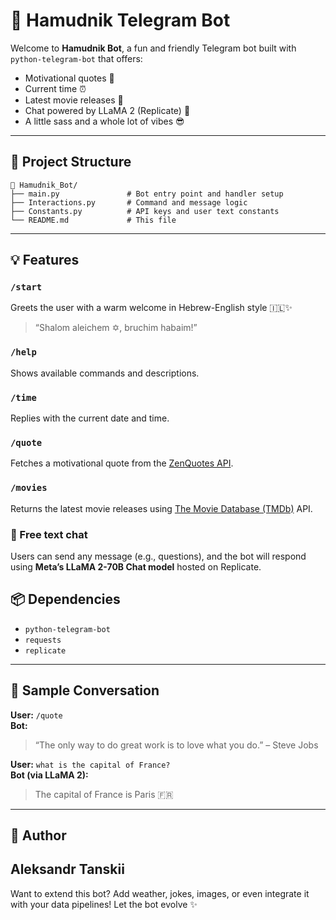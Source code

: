 # 🤖 Hamudnik Telegram Bot

Welcome to **Hamudnik Bot**, a fun and friendly Telegram bot built with `python-telegram-bot` that offers:

- Motivational quotes 💬  
- Current time ⏰  
- Latest movie releases 🍿  
- Chat powered by LLaMA 2 (Replicate) 🧠  
- A little sass and a whole lot of vibes 😎

---

## 📁 Project Structure

```
📂 Hamudnik_Bot/
├── main.py               # Bot entry point and handler setup
├── Interactions.py       # Command and message logic
├── Constants.py          # API keys and user text constants
└── README.md             # This file
```

---

## 💡 Features

### `/start`
Greets the user with a warm welcome in Hebrew-English style 🇮🇱✨  
> “Shalom aleichem ✡︎, bruchim habaim!”

### `/help`
Shows available commands and descriptions.

### `/time`
Replies with the current date and time.

### `/quote`
Fetches a motivational quote from the [ZenQuotes API](https://zenquotes.io/).

### `/movies`
Returns the latest movie releases using [The Movie Database (TMDb)](https://www.themoviedb.org/) API.

### 🧠 Free text chat
Users can send any message (e.g., questions), and the bot will respond using **Meta’s LLaMA 2-70B Chat model** hosted on Replicate.


## 📦 Dependencies

- `python-telegram-bot`
- `requests`
- `replicate`

---

## 📜 Sample Conversation

**User:** `/quote`  
**Bot:**  
> “The only way to do great work is to love what you do.” – Steve Jobs

**User:** `what is the capital of France?`  
**Bot (via LLaMA 2):**  
> The capital of France is Paris 🇫🇷

---

## 👤 Author

**Aleksandr Tanskii**
---

Want to extend this bot? Add weather, jokes, images, or even integrate it with your data pipelines! Let the bot evolve ✨
